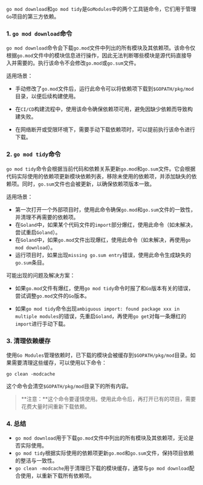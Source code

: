 `go mod download`和`go mod tidy`是`GoModules`中的两个工具链命令，它们用于管理`Go`项目的第三方依赖。

### 1. `go mod download`命令

`go mod download`命令会下载`go.mod`文件中列出的所有模块及其依赖项。该命令仅根据`go.mod`文件中的模块信息进行操作，因此无法判断哪些模块是源代码直接导入并需要的。执行该命令不会修改`go.mod`或`go.sum`文件。

适用场景：

- 手动修改了`go.mod`文件后，运行此命令可以将依赖项下载到`$GOPATH/pkg/mod`目录，以便后续构建使用。
  
- 在`CI/CD`构建流程中，使用该命令确保依赖项可用，避免因缺少依赖而导致构建失败。
  
- 在网络断开或受限环境下，需要手动下载依赖项时，可以提前执行该命令进行下载。

### 2. `go mod tidy`命令

`go mod tidy`命令会根据当前代码和依赖关系更新`go.mod`和`go.sum`文件。它会根据代码实际使用的依赖项更新模块依赖列表，移除未使用的依赖项，并添加缺失的依赖项。同时，`go.sum`文件也会被更新，以确保依赖项版本一致。

适用场景：

- 第一次打开一个外部项目时，使用此命令确保`go.mod`和`go.sum`文件的一致性，并清理不再需要的依赖项。
- 在`Goland`中，如果某个代码文件的`import`部分爆红，使用此命令（如未解决，尝试重启`Goland`）。
- 在`Goland`中，如果`go.mod`文件出现爆红，使用此命令（如未解决，再使用`go mod download`）。
- 运行项目时，如果出现`missing go.sum entry`错误，使用此命令生成缺失的`go.sum`条目。

可能出现的问题及解决方案：

- 如果`go.mod`文件有爆红，使用`go mod tidy`命令时报了和`Go`版本有关的错误，尝试调整`go.mod`文件的`Go`版本。

- 如果`go mod tidy`命令出现`ambiguous import: found package xxx in multiple modules`的错误，先重启`Goland`，再使用`go get`对每一条爆红的`import`进行手动下载。

### 3. 清理依赖缓存

使用`Go Modules`管理依赖时，已下载的模块会被缓存到`$GOPATH/pkg/mod`目录。如果需要清理这些缓存，可以使用以下命令：

```
go clean -modcache
```

这个命令会清空`$GOPATH/pkg/mod`目录下的所有内容。

> **注意：**这个命令要谨慎使用。使用此命令后，再打开已有的项目，需要花费大量时间重新下载依赖。

### 4. 总结

- `go mod download`用于下载`go.mod`文件中列出的所有模块及其依赖项，无论是否实际使用。
- `go mod tidy`根据实际使用的依赖项更新`go.mod`和`go.sum`文件，保持项目依赖的整洁与一致性。
- `go clean -modcache`用于清理已下载的模块缓存，通常与`go mod download`配合使用，以重新下载所有依赖项。

